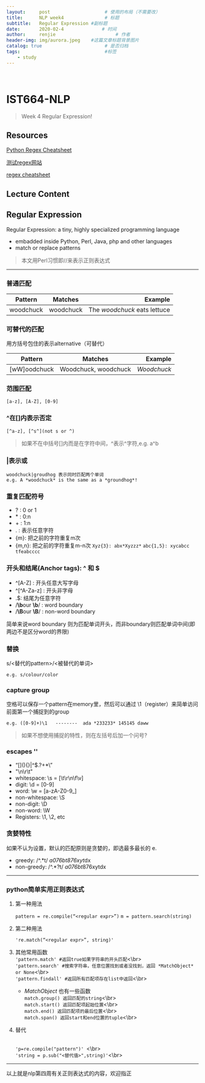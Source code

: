 ```yaml
---
layout:     post                    # 使用的布局（不需要改）
title:      NLP week4               # 标题 
subtitle:   Regular Expression #副标题
date:       2020-02-4              # 时间
author:     renjie                      # 作者
header-img: img/aurora.jpeg    #这篇文章标题背景图片
catalog: true                       # 是否归档
tags:                               #标签
    - study
---
```

<font size="4"></font><br />
# **IST664-NLP**
>Week 4 Regular Expression!

## **Resources**
[Python Regex Cheatsheet](https://www.debuggex.com/cheatsheet/regex/python)

[测试regex网站](https://regex101.com/)

[regex cheatsheet](http://web.mit.edu/hackl/www/lab/turkshop/slides/regex-cheatsheet.pdf)

## **Lecture Content**

## **Regular Expression**
Regular Expression: a tiny, highly specialized programming language

- embadded inside Python, Perl, Java, php and other languages
- match or replace patterns

>本文用Perl习惯即//来表示正则表达式

***

### 普通匹配

| Pattern       | Matches       |Example                        |
| ------------- |:-------------:| -----------------------------:|
| woodchuck     | woodchuck     | The *woodchuck* eats lettuce  |

### 可替代的匹配
用方括号包住的表示alternative（可替代）

| Pattern       | Matches             |Example     |
| ------------- |:-------------------:| ----------:|
| [wW]oodchuck  | Woodchuck, woodchuck| *Woodchuck*|

### 范围匹配
	[a-z], [A-Z], [0-9]

### ^在[]内表示否定
	[^a-z], [^s^](not s or ^)
>如果不在中括号[]内而是在字符中间，^表示^字符,e.g. a^b

### |表示或
	woodchuck|groudhog 表示同时匹配两个单词 
	e.g. A *woodchuck* is the same as a *groundhog*!

### 重复匹配符号
- ? : 	0 or 1
- \* : 0:n
- \+ : 1:n
- . : 表示任意字符
- {m}: 把之前的字符重复m次
- {m,n}: 把之前的字符重复m-n次
`Xyz{3}: abx*Xyzzz*`
`abc{1,5}: xycabcc tfeabcccc`

### 开头和结尾(Anchor tags): ^ 和 $
- ^\[A-Z]  : 开头任意大写字母
- ^\[^A-Za-z] : 开头非字母
- .$: 结尾为任意字符
- /**\b**our **\b**/ : word boundary
- /**\B**our **\B**/ : non-word boundary

简单来说word boundary 则为匹配单词开头，而非boundary则匹配单词中间(即两边不是区分word的界限)

### 替换

s/<替代的pattern>/<被替代的单词>

`e.g. s/colour/color`
### capture group
空格可以保存一个pattern在memory里，然后可以通过 \1（register）来简单访问前面第一个捕捉到的group

`e.g. ([0-9]+)\1   --------  ada *233233* 145145 daww `

>  如果不想使用捕捉的特性，则在左括号后加一个问号?

### escapes '\'
-  “\[](){}\|^$.?+\*\”
-  "\n\r\t"
-  whitespace: \s = \[\t\r\n\f\v]
-  digit: \d = \[0-9]
-  word: \w = \[a-zA-Z0-9_]
-  non-whitespace: \S
-  non-digit: \D
-  non-word: \W
- Registers: \1, \2, etc

### 贪婪特性
如果不认为设置，默认的匹配原则是贪婪的，即选最多最长的
e.

* greedy: /^.\*t/ *a076bt876xyt*dx
* non-greedy: /^.\*?t/ *a076bt*876xytdx

***
### python简单实用正则表达式
1. 第一种用法

	`pattern = re.compile(“<regular expr>”)`
	`m = pattern.search(string)`
	
2. 第二种用法

	`'re.match(“<regular expr>”, string)' `
	
3. 其他常用函数
	<br/>`'pattern.match' #返回true如果字符串的开头匹配`<\br>
	<br/>`'pattern.search' #搜索字符串，任意位置找到或者没找到，返回 *MatchObject* or None`<\br>
	<br/>`'pattern.findall' #返回所有匹配项存在list中返回`<\br>

	- *MatchObject* 也有一些函数
		<br/>`match.group() 返回匹配的string`<\br>
		<br/>`match.start() 返回匹配项起始位置`<\br>
		<br/>`match.end() 返回匹配项的最后位置`<\br>
		<br/>`match.span() 返回start和end位置的tuple`<\br>
4. 替代  

	<br/>`'p=re.compile("pattern")' `<\br>
	<br/>`'string = p.sub("<替代值>",string)'`<\br>
	
***
以上就是nlp第四周有关正则表达式的内容，欢迎指正
